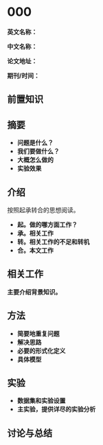 # 000

**英文名称：** 

**中文名称：** 

**论文地址：** 

**期刊/时间：** 

## 前置知识

## 摘要

- **问题是什么？**
- **我们要做什么？**
- **大概怎么做的**
- **实验效果**

## 介绍

按照起承转合的思想阅读。
- **起。做的哪方面工作？**
- **承。相关工作**
- **转。相关工作的不足和转机**
- **合。本文工作**




## 相关工作

**主要介绍背景知识。**

## 方法

- **简要地重复问题**
- **解决思路**
- **必要的形式化定义**
- **具体模型**



## 实验

- **数据集和实验设置**
- **主实验，提供详尽的实验分析**


## 讨论与总结



